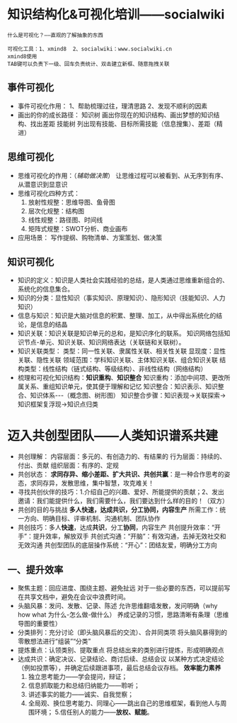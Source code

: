 # 知识结构化&可视化培训——socialwiki
	什么是可视化？——直观的了解抽象的东西

	可视化工具：1、xmind8	2、socialwiki：www.socialwiki.cn
	xmind8使用
	TAB键可以负责下一级、回车负责统计、双击建立新框、随意拖拽关联

## 事件可视化
* 事件可视化作用：
	1、帮助梳理过往，理清思路
	2、发现不顺利的因素
* 画出的你的成长路径：
	知识树
	画出你现在的知识结构、画出梦想的知识结构、找出差距
	技能树
	列出现有技能、目标所需技能（信息搜集）、差距（精进）

## 思维可视化
* 思维可视化的作用：（*辅助做决策*）
	让思维过程可以被看到、从无序到有序、从潜意识到显意识
* 思维可视化四种方式：
	1. 放射性规整：思维导图、鱼骨图
	2. 层次化规整：结构图
	3. 线性规整：路径图、时间线
	4. 矩阵式规整：SWOT分析、商业画布
* 应用场景：
	写作提纲、购物清单、方案策划、做决策

## 知识可视化
* 知识的定义：知识是人类社会实践经验的总结，是人类通过思维重新组合的、系统化的信息集合。
* 知识的分类：显性知识（事实知识、原理知识）、隐形知识（技能知识、人力知识）
* 信息与知识：知识是大脑对信息的积累、整理、加工，从中得出系统化的结论，是信息的结晶
* 知识关联：知识关联是知识单元的总和，是知识序化的联系。
	知识网络包括知识节点-单元、知识关联、知识网络表达（关联链和关联树）。
* 知识关联类型：
	类型：同一性关联、隶属性关联、相关性关联
	显现度：显性关联、隐性关联
	领域范围：学科知识关联、主体知识关联、组合知识关联
	结构类型：线性结构（链式结构、等级结构）、非线性结构（网络结构）
* 梳理和可视化知识结构：**知识重构**、**知识整合**
	知识重构：添加中间项、更改所属关系、重组知识单元，使其便于理解和记忆
	知识整合：知识表示、知识整合、知识体系---（概念图、树形图）
	知识整合步骤：知识表现->关联探索->知识框架复浮现->知识点归类
	
# 迈入共创型团队——人类知识谱系共建
* 共创理解：
	内容层面：多元的、有创造力的、有结果的
	行为层面：持续的、付出、贡献
	组织层面：有序的、定规
* 共创状态：
**求同存异、缩小差距、扩大共识、共创共赢**：是一种合作思考的姿态，求同存异，发散思维，集中智慧，攻克难关！
* 寻找共创伙伴的技巧：1.介绍自己的兴趣、爱好、所能提供的贡献；2、发出邀请：我们能提供什么，我们需要什么，我们要达到什么样的目的！（双方）
* 共创的目的与挑战
	**多人快速，达成共识，分工协同，内容生产**
	所需工作：统一方向、明确目标、评审机制、沟通机制、团队协作
* 共创技巧：多人**快速**，达成**共识**，分工**协同**，内容生产
	共创提升效率：“开手”：提升效率，解放双手
	共创式沟通：“开脑”：有效沟通，去掉无效社交和无效沟通
	共创型团队的底层操作系统：“开心”：团结友爱，明确分工方向
## 一、提升效率
* 聚焦主题：回应进度、围绕主题、避免扯远
	对于一些必要的东西，可以提前写在共享文档中，避免在会议中浪费时间。
* 头脑风暴：发问、发散、记录、陈述
	允许思维翻墙发散，发问明确（why how what 为什么-怎么做-做什么）
	养成记录的习惯，思路清晰有条理（思维导图的重要性） 
* 分类排列：充分讨论（即头脑风暴后的交流）、合并同类项
	将头脑风暴得到的零散想法进行“组装”“分类”
* 提炼重点：认领类别、提取重点
	将总结出来的类别进行提炼，形成明确观点 
* 达成共识：确定决议、记录结论、商讨后续、总结会议
	以某种方式决定结论（例如投票等），并确定后续跟进事项，最后总结会议存档。
	**效率能力素养**
	1. 独立思考能力——学会提问，辩证；
	2. 信息抓取能力和总结归纳能力——聆听；
	3. 讲述事实的能力——诚实、自我觉察；
	4. 全局观、换位思考能力、同理心——跳出自己的思维框架，看到他人与周围环境；
	5.信任别人的能力——**放权、赋能**。
